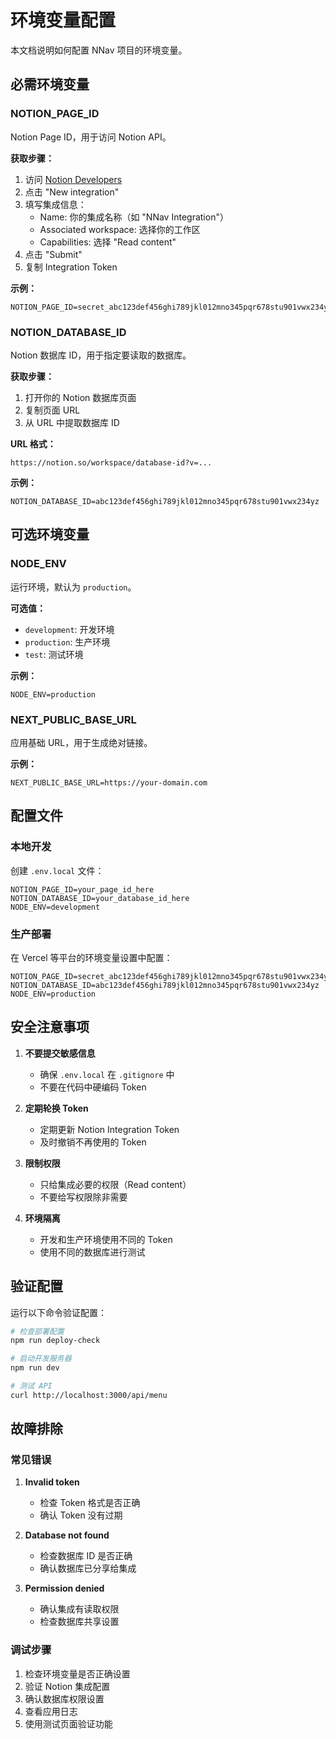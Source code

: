 # 环境变量配置

本文档说明如何配置 NNav 项目的环境变量。

## 必需环境变量

### NOTION_PAGE_ID

Notion Page ID，用于访问 Notion API。

**获取步骤：**

1. 访问 [Notion Developers](https://developers.notion.com/)
2. 点击 "New integration"
3. 填写集成信息：
   - Name: 你的集成名称（如 "NNav Integration"）
   - Associated workspace: 选择你的工作区
   - Capabilities: 选择 "Read content"
4. 点击 "Submit"
5. 复制 Integration Token

**示例：**

```
NOTION_PAGE_ID=secret_abc123def456ghi789jkl012mno345pqr678stu901vwx234yz
```

### NOTION_DATABASE_ID

Notion 数据库 ID，用于指定要读取的数据库。

**获取步骤：**

1. 打开你的 Notion 数据库页面
2. 复制页面 URL
3. 从 URL 中提取数据库 ID

**URL 格式：**

```
https://notion.so/workspace/database-id?v=...
```

**示例：**

```
NOTION_DATABASE_ID=abc123def456ghi789jkl012mno345pqr678stu901vwx234yz
```

## 可选环境变量

### NODE_ENV

运行环境，默认为 `production`。

**可选值：**

- `development`: 开发环境
- `production`: 生产环境
- `test`: 测试环境

**示例：**

```
NODE_ENV=production
```

### NEXT_PUBLIC_BASE_URL

应用基础 URL，用于生成绝对链接。

**示例：**

```
NEXT_PUBLIC_BASE_URL=https://your-domain.com
```

## 配置文件

### 本地开发

创建 `.env.local` 文件：

```env
NOTION_PAGE_ID=your_page_id_here
NOTION_DATABASE_ID=your_database_id_here
NODE_ENV=development
```

### 生产部署

在 Vercel 等平台的环境变量设置中配置：

```env
NOTION_PAGE_ID=secret_abc123def456ghi789jkl012mno345pqr678stu901vwx234yz
NOTION_DATABASE_ID=abc123def456ghi789jkl012mno345pqr678stu901vwx234yz
NODE_ENV=production
```

## 安全注意事项

1. **不要提交敏感信息**

   - 确保 `.env.local` 在 `.gitignore` 中
   - 不要在代码中硬编码 Token

2. **定期轮换 Token**

   - 定期更新 Notion Integration Token
   - 及时撤销不再使用的 Token

3. **限制权限**

   - 只给集成必要的权限（Read content）
   - 不要给写权限除非需要

4. **环境隔离**
   - 开发和生产环境使用不同的 Token
   - 使用不同的数据库进行测试

## 验证配置

运行以下命令验证配置：

```bash
# 检查部署配置
npm run deploy-check

# 启动开发服务器
npm run dev

# 测试 API
curl http://localhost:3000/api/menu
```

## 故障排除

### 常见错误

1. **Invalid token**

   - 检查 Token 格式是否正确
   - 确认 Token 没有过期

2. **Database not found**

   - 检查数据库 ID 是否正确
   - 确认数据库已分享给集成

3. **Permission denied**
   - 确认集成有读取权限
   - 检查数据库共享设置

### 调试步骤

1. 检查环境变量是否正确设置
2. 验证 Notion 集成配置
3. 确认数据库权限设置
4. 查看应用日志
5. 使用测试页面验证功能
